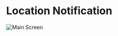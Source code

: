 # Location Notification

![Main Screen](https://lh3.googleusercontent.com/6UaMl6RLiOY2jhCU5FthoGN-Zm0LgqZgQLSxAYsV5IczR-JnN_0awaBjkg9kHQY9-mEZ0yN02tfNShsD5SyP1XCXklll8MEAAEbeFI3BakG4gZ3HVFASB0CcKjjAR2DO1m4mF0p1o8IvTNechCR5i76NBCYkgixIKnGmJTzXqfZc6l26gb-LLFuuB8d4yWXbz9N_6-ofccE_K_6TjsnTBK-siPDWTKz2jnHgfiKqF6gbSBAJzozIE63orKpsZiSEVVGj8f4iTQMLYpLLUXpRb8c5OPTX0rfqrcqBabRg8d3_TaklIao7a97Ib2UL9ElsrOAE79TvPSbE_nGkyG81W2lMlai5I6sLL2pJZMCK0FfY3MroW8LoNMzsQClKzYHHeXsDGlgVi28KtIxlCC0SvSITnr7eg0pDJFxeCb1wrzfqo0c7fSSO26cFHXEOoB8fq791uYrd_dwWWwu4LNGiqhmKJ2uLfzZxE8OM73EnnA07XLZEv1R_P-Uu0aHfwUdnhqoIyP62376alwYAsMWUYEHBUbfVeHJ-on1iNu7gwXhHz_p9qvtkfnE_C5k8EzdkXbaD=w551-h979-no)
